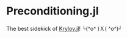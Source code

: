 # Preconditioning.jl

The best sidekick of [Krylov.jl](https://github.com/JuliaSmoothOptimizers/Krylov.jl)! └(^o^ )Ｘ( ^o^)┘
